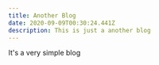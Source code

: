 ```yaml
---
title: Another Blog
date: 2020-09-09T00:30:24.441Z
description: This is just a another blog
---
```

It's a very simple blog